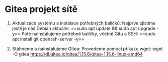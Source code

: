 # Gitea projekt sítě
1. Aktualizace systému a instalace potřebných balíčků:
     Nejprve zjistíme jestli je náš Debian aktuální:
         ==sudo apt update && sudo apt upgrade -y==
     Poté nainstalujeme potřebné balíčky, včetně Gitu a SSH:
          ==sudo apt install git openssh-server -y==
   
2. Stáhneme a nainstalujeme GItea:
     Provedeme pomocí příkazu wget:
           wget -O gitea https://dl.gitea.io/gitea/1.15.6/gitea-1.15.6-linux-amd64

     
      
